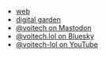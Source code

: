 
- <a href="https://voitech.omg.lol/" rel="me" target="_blank">web</a>
- <a href="https://voitech.lol/" rel="me" target="_blank">digital garden</a>
- <a href="https://social.lol/@voitech" rel="me" target="_blank">@voitech on Mastodon</a>
- <a href="https://bsky.app/profile/voitech.lol" rel="me" target="_blank">@voitech.lol on Bluesky</a>
- <a href="https://www.youtube.com/@voitech-lol" rel="me" target="_blank">@voitech-lol on YouTube</a>
